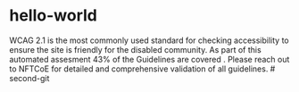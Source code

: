 # hello-world



WCAG 2.1 is the most commonly used standard for checking accessibility to ensure the site is friendly for the disabled community. As part of this automated assesment 43% of the Guidelines are covered . Please reach out to NFTCoE for detailed and comprehensive validation of all guidelines.
#   s e c o n d - g i t  
 